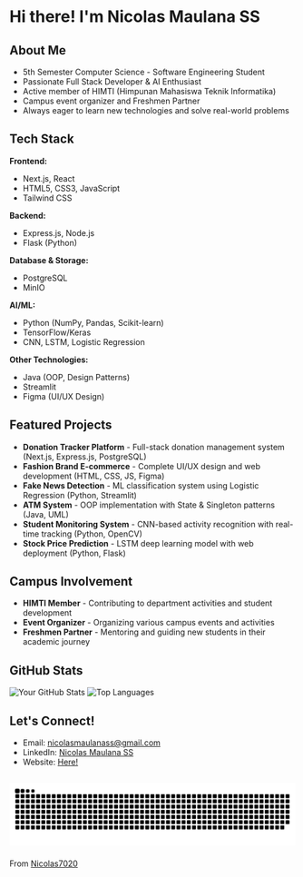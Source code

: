 # Hi there! I'm Nicolas Maulana SS

## About Me
- 5th Semester Computer Science - Software Engineering Student
- Passionate Full Stack Developer & AI Enthusiast
- Active member of HIMTI (Himpunan Mahasiswa Teknik Informatika)
- Campus event organizer and Freshmen Partner
- Always eager to learn new technologies and solve real-world problems

## Tech Stack
**Frontend:**
- Next.js, React
- HTML5, CSS3, JavaScript
- Tailwind CSS

**Backend:**
- Express.js, Node.js
- Flask (Python)

**Database & Storage:**
- PostgreSQL
- MinIO

**AI/ML:**
- Python (NumPy, Pandas, Scikit-learn)
- TensorFlow/Keras
- CNN, LSTM, Logistic Regression

**Other Technologies:**
- Java (OOP, Design Patterns)
- Streamlit
- Figma (UI/UX Design)

## Featured Projects

- **Donation Tracker Platform** - Full-stack donation management system (Next.js, Express.js, PostgreSQL)
- **Fashion Brand E-commerce** - Complete UI/UX design and web development (HTML, CSS, JS, Figma)
- **Fake News Detection** - ML classification system using Logistic Regression (Python, Streamlit)
- **ATM System** - OOP implementation with State & Singleton patterns (Java, UML)
- **Student Monitoring System** - CNN-based activity recognition with real-time tracking (Python, OpenCV)
- **Stock Price Prediction** - LSTM deep learning model with web deployment (Python, Flask)

## Campus Involvement
- **HIMTI Member** - Contributing to department activities and student development
- **Event Organizer** - Organizing various campus events and activities
- **Freshmen Partner** - Mentoring and guiding new students in their academic journey

## GitHub Stats
![Your GitHub Stats](https://github-readme-stats.vercel.app/api?username=yourusername&show_icons=true&theme=radical)
![Top Languages](https://github-readme-stats.vercel.app/api/top-langs/?username=yourusername&layout=compact&theme=radical)

## Let's Connect!
- Email: [nicolasmaulanass@gmail.com](mailto:nicolasmaulanass@gmail.com)
- LinkedIn: [Nicolas Maulana SS](https://www.linkedin.com/in/nicolas-maulana-ss-a76690285)
- Website: [Here!](https://nicolasmaulanass.com/)

![Snake Game](https://raw.githubusercontent.com/platane/snk/output/github-contribution-grid-snake.svg)
---
From [Nicolas7020](https://github.com/Nicolas7020)
